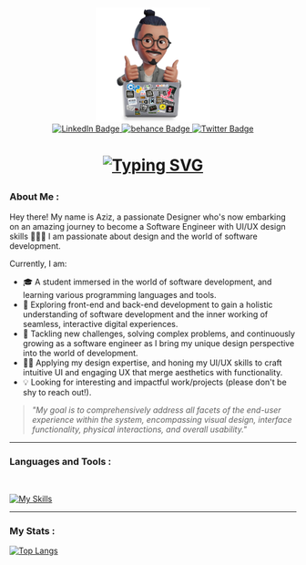 <div id="header" align="center">
  <img src="https://github.com/Abubacer/Abubacer/blob/main/IMG73724_202.png" width="200"/>
  <div id="badges">
    <a href="https://www.linkedin.com/in/azizdesign/">
      <img src="https://img.shields.io/badge/LinkedIn-blue?style=for-the-badge&logo=linkedin&logoColor=white" alt="LinkedIn Badge"/>
    <a href="https://www.behance.net/Aziz-Belkharmoudi">
      <img src="https://img.shields.io/badge/Behance-blue?style=for-the-badge&logo=behance&logoColor=white" alt="behance Badge"/>
    </a>
    <a href="https://twitter.com/Azizthedesigner">
      <img src="https://img.shields.io/badge/Twitter-blue?style=for-the-badge&logo=twitter&logoColor=white" alt="Twitter Badge"/>
    </a>
  </div>
  
  <h1>
  <p align="center">
  <a href="https://github.com/Abubacer"><img src="https://readme-typing-svg.demolab.com?font=Fira Code&weight=50&size=30&pause=900&color=4a98ff&center=true&vCenter=true&width=620&hieght=200&lines=Hello+World!; Iam+a+designer+by+heart.; Software+Engineer+in+the+making!" alt="Typing SVG" /></a>
</p>
<div align="center"> 
  </h1>
</div>
</div>


### About Me :

Hey there! My name is Aziz, a passionate Designer who's now embarking on an amazing journey to become a Software Engineer with UI/UX design skills 🚀🌟🎆 I am passionate about design and the world of software development.

Currently, I am:

- 🎓 A student immersed in the world of software development, and learning various programming languages and tools.
- 🧭 Exploring front-end and back-end development to gain a holistic understanding of software development and the inner working of seamless, interactive digital experiences.
- 🌱 Tackling new challenges, solving complex problems, and continuously growing as a software engineer as I bring my unique design perspective into the world of development.
- 👨‍💻 Applying my design expertise, and honing my UI/UX skills to craft intuitive UI and engaging UX that merge aesthetics with functionality.
- 💡 Looking for interesting and impactful work/projects (please don't be shy to reach out!).


>_"My goal is to comprehensively address all facets of the end-user experience within the system, encompassing visual design, interface functionality, physical interactions, and overall usability."_

---
### Languages and Tools :
<br/>

[![My Skills](https://skillicons.dev/icons?i=python,c,git,bash,vim,html,css,javascript,ps,xd,ai,figma&perline=12)](https://skillicons.dev)

---
### My Stats :

[![Top Langs](https://github-readme-stats.vercel.app/api/top-langs/?username=Abubacer&layout=compact&theme=transparent&hide_border=true)](https://github.com/anuraghazra/github-readme-stats)

